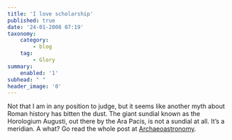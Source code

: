 ```yaml
---
title: 'I love scholarship'
published: true
date: '24-01-2008 07:19'
taxonomy:
    category:
        - blog
    tag:
        - Glory
summary:
    enabled: '1'
subhead: " "
header_image: '0'
---
```


Not that I am in any position to judge, but it seems like another myth about Roman history has bitten the dust. The giant sundial known as the Horologium Augusti, out there by the Ara Pacis, is not a sundial at all. It’s a meridian. A what? Go read the whole post at [Archaeoastronomy](https://archaeoastronomy.wordpress.com/2008/01/23/one-of-romes-major-monuments-has-gone-missing/).

